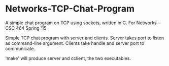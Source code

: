 # Networks-TCP-Chat-Program
A simple chat program on TCP using sockets, written in C. For Networks - CSC 464 Spring '15

Simple TCP chat program with server and clients. Server takes port to listen as command-line argument. Clients take handle and server port to communicate. 

'make' will produce server and cclient, the two executables.
